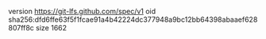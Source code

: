 version https://git-lfs.github.com/spec/v1
oid sha256:dfd6ffe63f5f1fcae91a4b42224dc377948a9bc12bb64398abaaef628807ff8c
size 1662
